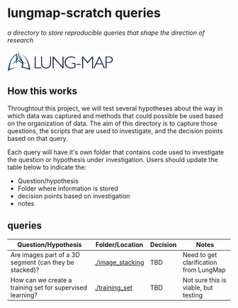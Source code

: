 # lungmap-scratch queries
*a directory to store reproducible queries that shape the direction of research*

![mail](../images/lungmap.png)


## How this works
Throughtout this project, we will test several hypotheses about the way in which data was captured and methods that could possible be used based on the organization of data. The aim of this directory is to capture those questions, the scripts that are used to investigate, and the decision points based on that query.

Each query will have it's own folder that contains code used to investigate the question or hypothesis under investigation. Users should update the table below to indicate the:
- Question/hypothesis
- Folder where information is stored
- decision points based on investigation
- notes


## queries
|Question/Hypothesis|Folder/Location|Decision|Notes|
|-------------------|---------------|--------|-----|
|Are images part of a 3D segment (can they be stacked)?|[./image_stacking](./image_stacking)|TBD|Need to get clarification from LungMap|
|How can we create a training set for supervised learning?|[./training_set](./training_set)|TBD|Not sure this is viable, but testing|
